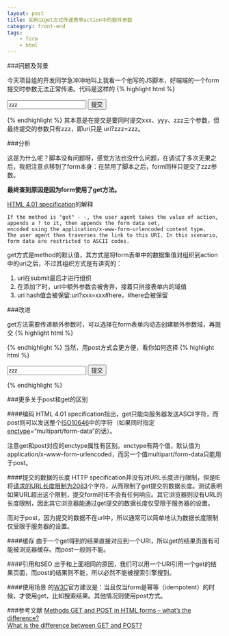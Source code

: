 ```yaml
---
layout: post
title: 如何以get方式传递表单action中的额外参数
category: front-end
tags:
    - form
    - html
---
```


###问题及背景

今天项目组的开发同学急冲冲地叫上我看一个他写的JS脚本，好端端的一个form提交时参数无法正常传递。代码是这样的
{% highlight html %}
<form method="get" name="xxx" id="xxx" action="uri?xxx=xxx&yyy=yyy" >
   <input name="zzz"  type="text" value="zzz" />
   <input id="submit" type="button" value="提交" />
</form>
<script>
   document.getElementById('submit').onclick = function(){
       var form = document.xxx;
       form.action = form.action +
           (form.action.indexOf('?') > -1 ? '&' : '?') + form.zzz.value;
       form.submit();
   }
</script>
{% endhighlight %}
其本意是在提交是要同时提交xxx、yyy、zzz三个参数，但最终提交的参数只有zzz，即uri只是 uri?zzz=zzz。

###分析

这是为什么呢？脚本没有问题呀，感觉方法也没什么问题，在调试了多次无果之后，我把注意点移到了form本身：在禁用了脚本之后，form同样只提交了zzz参数。

**最终查到原因是因为form使用了get方法。**

 <a href="http://www.w3.org/TR/REC-html40/" target="_blank">HTML 4.01 specification</a>的解释

    If the method is "get" - -, the user agent takes the value of action,
    appends a ? to it, then appends the form data set,
    encoded using the application/x-www-form-urlencoded content type.
    The user agent then traverses the link to this URI. In this scenario,
    form data are restricted to ASCII codes.

get方式是method的默认值，其方式是将form表单中的数据集值对组织到action中的uri之后，不过其组织方式是有讲究的：

1. uri在submit最后才进行组织
1. 在添加’?'时，uri中额外参数会被舍弃，接着只拼接表单内的域值
1. uri hash值会被保留:uri?xxx=xxx#here，#here会被保留

###改进

get方法需要传递额外参数时，可以选择在form表单内动态创建额外参数域，再提交
{% highlight html %}
<script>
   var oInput = document.createElement('input');
   var oForm = document.xxx;
   oInput.name = 'yyy';
   oInput.value = 'yyy';
   oForm.appendChild(oInput);
   oForm.submit();
</script>
{% endhighlight %}
当然，用post方式会更方便，看你如何选择
{% highlight html %}
<form method="post" name="xxx" id="xxx" action="uri?xxx=xxx&yyy=yyy" >
   <input name="zzz"  type="text" value="zzz" />
   <input id="submit" type="button" value="提交" />
</form>
{% endhighlight %}

###更多关于post和get的区别

####编码
HTML 4.01 specification指出，get只能向服务器发送ASCII字符，而post则可以发送整个<a href="http://www.w3.org/TR/REC-html40/references.html#ref-ISO10646" target="_blank">ISO10646</a>中的字符（如果同时指定<a href="http://www.w3.org/TR/REC-html40/interact/forms.html#adef-enctype" target="_blank">enctype</a>=”multipart/form-data”的话）。

注意get和post对应的enctype属性有区别。enctype有两个值，默认值为application/x-www-form-urlencoded，而另一个值multipart/form-data只能用于post。

####提交的数据的长度
HTTP specification并没有对URL长度进行限制，但是IE将<a href="http://support.microsoft.com/kb/208427/en-us" target="_blank">请求的URL长度限制为2083</a>个字符，从而限制了get提交的数据长度。测试表明如果URL超出这个限制，提交form时IE不会有任何响应。其它浏览器则没有URL的长度限制，因此其它浏览器能通过get提交的数据长度仅受限于服务器的设置。

而对于post，因为提交的数据不在url中，所以通常可以简单地认为数据长度限制仅受限于服务器的设置。

####缓存
由于一个get得到的结果直接对应到一个URI，所以get的结果页面有可能被浏览器缓存。而post一般则不能。

####引用和SEO
出于和上面相同的原因，我们可以用一个URI引用一个get的结果页面，而post的结果则不能，所以必然不能被搜索引擎搜到。

####使用场景
的<a href="http://www.w3.org/" target="_blank">W3C</a>官方建议是：当且仅当form是幂等（idempotent）的时候，才使用get，比如搜索结果。其他情况则使用post方式。

###参考文献
<a href="http://www.cs.tut.fi/~jkorpela/forms/methods.html" target="_blank">Methods GET and POST in HTML forms – what’s the difference?</a><br />
<a href="http://www.htmlhelp.com/faq/cgifaq.2.html#8" target="_blank">What is the difference between GET and POST?</a>
